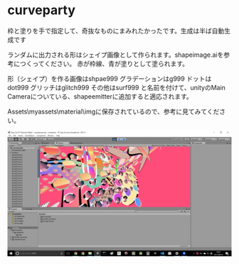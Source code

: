# curveparty
枠と塗りを手で指定して、奇抜なものにまみれたかったです。生成は半ば自動生成です

ランダムに出力される形はシェイプ画像として作られます。shapeimage.aiを参考につくってください。
赤が枠線、青が塗りとして塗られます。

形（シェイプ）を作る画像はshpae999
グラデーションはg999
ドットはdot999
グリッチはglitch999
その他はsurf999
と名前を付けて、unityのMain Cameraについている、shapeemitterに追加すると適応されます。

Assets\myassets\material\imgに保存されているので、参考に見てみてください。


![画面イメージ](https://github.com/aburafia/curveparty/blob/master/screenshot.png "画面イメージ")

